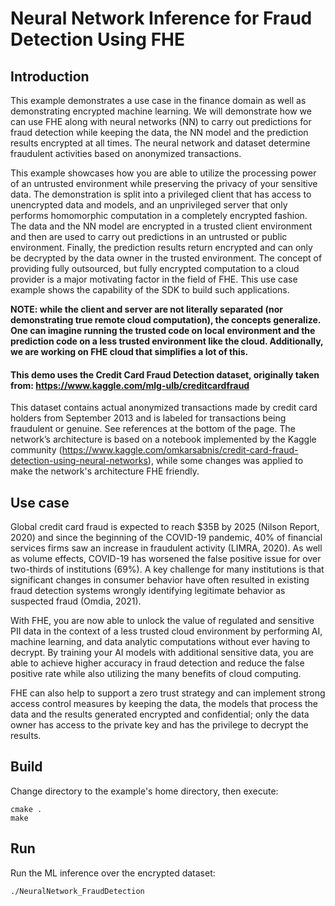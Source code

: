 # Neural Network Inference for Fraud Detection Using FHE


## Introduction
 
This example demonstrates a use case in the finance domain as well as demonstrating encrypted machine learning. We will demonstrate how we can use FHE along with neural networks (NN) to carry out predictions for fraud detection while keeping the data, the NN model and the prediction results encrypted at all times. The neural network and dataset determine fraudulent activities based on anonymized transactions. 

This example showcases how you are able to utilize the processing power of an untrusted environment while preserving the privacy of your sensitive data. The demonstration is split into a privileged client that has access to unencrypted data and models, and an unprivileged server that only performs homomorphic computation in a completely encrypted fashion. The data and the NN model are encrypted in a trusted client environment and then are used to carry out predictions in an untrusted or public environment. Finally, the prediction results return encrypted and can only be decrypted by the data owner in the trusted environment. The concept of providing fully outsourced, but fully encrypted computation to a cloud provider is a major motivating factor in the field of FHE. This use case example shows the capability of the SDK to build such applications.

**NOTE: while the client and server are not literally separated (nor demonstrating true remote cloud computation), the concepts generalize. One can imagine running the trusted code on local environment and the prediction code on a less trusted environment like the cloud. Additionally, we are working on FHE cloud that simplifies a lot of this.**

#### This demo uses the Credit Card Fraud Detection dataset, originally taken from: https://www.kaggle.com/mlg-ulb/creditcardfraud
This dataset contains actual anonymized transactions made by credit card holders from September 2013 and is labeled for transactions being fraudulent or genuine. See references at the bottom of the page. The network’s architecture is based on a notebook implemented by the Kaggle community (https://www.kaggle.com/omkarsabnis/credit-card-fraud-detection-using-neural-networks), while some changes was applied to make the network's architecture FHE friendly.

## Use case

Global credit card fraud is expected to reach $35B by 2025 (Nilson Report, 2020) and since the beginning of the COVID-19 pandemic, 40% of financial services firms saw an increase in fraudulent activity (LIMRA, 2020). As well as volume effects, COVID-19 has worsened the false positive issue for over two-thirds of institutions (69%). A key challenge for many institutions is that significant changes in consumer behavior have often resulted in existing fraud detection systems wrongly identifying legitimate behavior as suspected fraud (Omdia, 2021).

With FHE, you are now able to unlock the value of regulated and sensitive PII data in the context of a less trusted cloud environment by performing AI, machine learning, and data analytic computations without ever having to decrypt. By training your AI models with additional sensitive data, you are able to achieve higher accuracy in fraud detection and reduce the false positive rate while also utilizing the many benefits of cloud computing.

FHE can also help to support a zero trust strategy and can implement strong access control measures by keeping the data, the models that process the data and the results generated encrypted and confidential; only the data owner has access to the private key and has the privilege to decrypt the results.


## Build

Change directory to the example's home directory, then execute:

    cmake .
    make

## Run

Run the ML inference over the encrypted dataset:

    ./NeuralNetwork_FraudDetection
